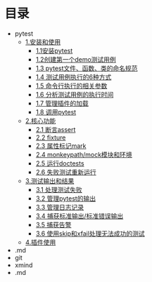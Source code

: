 # 目录
- pytest
  - [1.安装和使用](1.安装和使用/md/1.安装和使用.md#安装和使用)
    - [1.1安装pytest](1.安装和使用/md/1.安装和使用.md#一安装pytest)
    - [1.2创建第一个demo测试用例](1.安装和使用/md/1.安装和使用.md#二创建第一个demo测试用例)
    - [1.3 pytest文件、函数、类的命名规范](1.安装和使用/md/1.安装和使用.md#三pytest文件函数类的命名规范)
    - [1.4 测试用例执行的6种方式](1.安装和使用/md/1.安装和使用.md#四执行测试用例的6种方式)
    - [1.5 命令行执行的相关参数](1.安装和使用/md/1.安装和使用.md#五命令行执行的相关参数)
    - [1.6 分析测试用例的执行时间](1.安装和使用/md/1.安装和使用.md#六分析测试执行时间)
    - [1.7 管理插件的加载](1.安装和使用/md/1.安装和使用.md#七管理插件的加载)
    - [1.8 调用pytest](1.安装和使用/md/1.安装和使用.md#八调用pytest)
  - [2.核心功能](2.核心功能/md/2.核心功能.md)
    - [2.1 断言assert](2.核心功能/md/2.1断言assert/2.1断言assert.md#断言assert)
    - [2.2 fixture](2.核心功能/md/2.2%20fixture/2.2fixture.md)
    - [2.3 属性标记mark](2.核心功能/md/2.3%20属性标记mark/2.3属性标记mark.md)
    - [2.4 monkeypath/mock模块和环境](2.核心功能/md/2.4%20monkeypath_mock/2.4monkeypath_mock.md)
    - [2.5 运行doctests](2.核心功能/md/2.5%20doctests/2.5doctests.md)
    - [2.6 失败测试重新运行](2.核心功能/md/2.6%20其他/2.6其他)
  - [3.测试输出和结果](3.测试输出和结果/md/3.测试输出和结果.md)
    - [3.1 处理测试失败](3.测试输出和结果/md/3.1处理测试失败.md)
    - [3.2 管理pytest的输出](3.测试输出和结果/md/3.2管理pytest的输出.md)
    - [3.3 管理日志记录](3.测试输出和结果/md/3.3管理日志记录.md)
    - [3.4 捕获标准输出/标准错误输出](3.测试输出和结果/md/3.4标准输出.md)
    - [3.5 捕获告警](3.测试输出和结果/md/3.5捕获警告.md)
    - [3.6 使用skip和xfail处理无法成功的测试](3.测试输出和结果/md/3.6%20使用skip和xfail处理无法成功的测试.md)
  - [4.插件使用](4.插件使用/md/4.插件使用.md)
- .md
- git
- xmind
- .md



